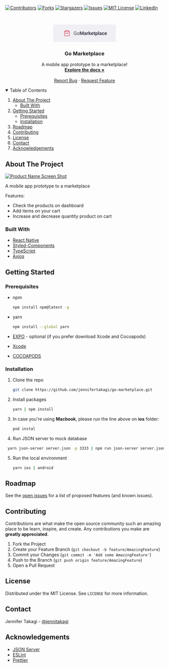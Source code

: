 <!-- Inspired by https://github.com/jennifertakagi/go-marketplace -->

<!-- PROJECT SHIELDS -->
[![Contributors][contributors-shield]][contributors-url]
[![Forks][forks-shield]][forks-url]
[![Stargazers][stars-shield]][stars-url]
[![Issues][issues-shield]][issues-url]
[![MIT License][license-shield]][license-url]
[![LinkedIn][linkedin-shield]][linkedin-url]



<!-- PROJECT LOGO -->
<br />
<p align="center">
  <a href="https://github.com/jennifertakagi/go-marketplace">
    <img src="docs/logo.png" alt="Logo" width="200">
  </a>

  <h3 align="center">Go Marketplace</h3>

  <p align="center">
     A mobile app prototype to a marketplace!
    <br />
    <a href="https://github.com/jennifertakagi/go-marketplace"><strong>Explore the docs »</strong></a>
    <br />
    <br />
    <a href="https://github.com/jennifertakagi/go-marketplace/issues">Report Bug</a>
    ·
    <a href="https://github.com/jennifertakagi/go-marketplace/issues">Request Feature</a>
  </p>
</p>



<!-- TABLE OF CONTENTS -->
<details open="open">
  <summary>Table of Contents</summary>
  <ol>
    <li>
      <a href="#about-the-project">About The Project</a>
      <ul>
        <li><a href="#built-with">Built With</a></li>
      </ul>
    </li>
    <li>
      <a href="#getting-started">Getting Started</a>
      <ul>
        <li><a href="#prerequisites">Prerequisites</a></li>
        <li><a href="#installation">Installation</a></li>
      </ul>
    </li>
    <li><a href="#roadmap">Roadmap</a></li>
    <li><a href="#contributing">Contributing</a></li>
    <li><a href="#license">License</a></li>
    <li><a href="#contact">Contact</a></li>
    <li><a href="#acknowledgements">Acknowledgements</a></li>
  </ol>
</details>



<!-- ABOUT THE PROJECT -->
## About The Project

[![Product Name Screen Shot][product-screenshot]](#)

A mobile app prototype to a marketplace

Features:
* Check the products on dashboard
* Add items on your cart
* Increase and decrease quantity product on cart



### Built With

* [React Native](https://reactnative.dev/)
* [Styled-Components](https://styled-components.com/)
* [TypeScript](https://www.typescriptlang.org/)
* [Axios](https://github.com/axios/axios)



<!-- GETTING STARTED -->
## Getting Started

### Prerequisites

* npm
  ```sh
  npm install npm@latest -g
  ```

* yarn
  ```sh
  npm install --global yarn
  ```

* [EXPO](https://expo.io/) - optional (if you prefer download Xcode and Cocoapods)

* [Xcode](https://apps.apple.com/us/app/xcode/id497799835?mt=12)

* [COCOAPODS](https://cocoapods.org/)



### Installation

1. Clone the repo
   ```sh
   git clone https://github.com/jennifertakagi/go-marketplace.git
   ```
2. Install packages
   ```sh
   yarn | npm install
   ```
3. In case you're using **Macbook**, please run the line above on **ios** folder:
   ```sh
   pod instal
   ```
4. Run JSON server to mock database
  ```sh
   yarn json-server server.json -p 3333 | npm run json-server server.json -p 3333
   ```
5. Run the local environment
   ```sh
   yarn ios | android
   ```



<!-- ROADMAP -->
## Roadmap

See the [open issues](https://github.com/jennifertakagi/go-marketplace/issues) for a list of proposed features (and known issues).



<!-- CONTRIBUTING -->
## Contributing

Contributions are what make the open source community such an amazing place to be learn, inspire, and create. Any contributions you make are **greatly appreciated**.

1. Fork the Project
2. Create your Feature Branch (`git checkout -b feature/AmazingFeature`)
3. Commit your Changes (`git commit -m 'Add some AmazingFeature'`)
4. Push to the Branch (`git push origin feature/AmazingFeature`)
5. Open a Pull Request



<!-- LICENSE -->
## License

Distributed under the MIT License. See `LICENSE` for more information.



<!-- CONTACT -->
## Contact

Jennifer Takagi - [@jennitakagi](https://twitter.com/jennitakagi)



<!-- ACKNOWLEDGEMENTS -->
## Acknowledgements
* [JSON Server](https://github.com/typicode/json-server)
* [ESLint](https://eslint.org/)
* [Prettier](https://prettier.io/)



<!-- MARKDOWN LINKS & IMAGES -->
<!-- https://www.markdownguide.org/basic-syntax/#reference-style-links -->
[contributors-shield]: https://img.shields.io/github/contributors/jennifertakagi/go-marketplace.svg?style=for-the-badge
[contributors-url]: https://github.com/jennifertakagi/go-marketplace/graphs/contributors
[forks-shield]: https://img.shields.io/github/forks/jennifertakagi/go-marketplace.svg?style=for-the-badge
[forks-url]: https://github.com/jennifertakagi/go-marketplace/network/members
[stars-shield]: https://img.shields.io/github/stars/jennifertakagi/go-marketplace.svg?style=for-the-badge
[stars-url]: https://github.com/jennifertakagi/go-marketplace/stargazers
[issues-shield]: https://img.shields.io/github/issues/jennifertakagi/go-marketplace.svg?style=for-the-badge
[issues-url]: https://github.com/jennifertakagi/go-marketplace/issues
[license-shield]: https://img.shields.io/github/license/jennifertakagi/go-marketplace.svg?style=for-the-badge
[license-url]: https://github.com/jennifertakagi/go-marketplace/blob/master/LICENSE.txt
[linkedin-shield]: https://img.shields.io/badge/-LinkedIn-black.svg?style=for-the-badge&logo=linkedin&colorB=555
[linkedin-url]: https://linkedin.com/in/jennifertakagi
[product-screenshot]: docs/go-marketplace.gif